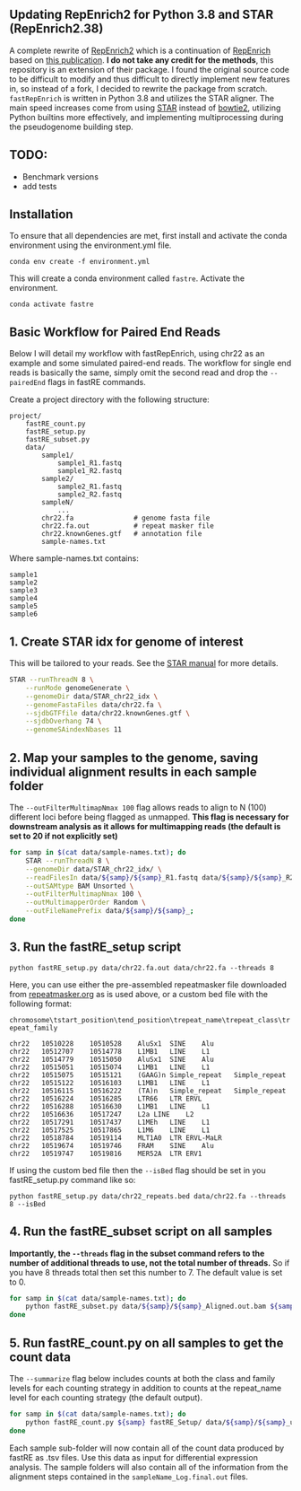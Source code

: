 ## Updating RepEnrich2 for Python 3.8 and STAR (RepEnrich2.38)

A complete rewrite of [RepEnrich2](https://github.com/nerettilab/RepEnrich2) which is a continuation of [RepEnrich](https://github.com/nskvir/RepEnrich) based on [this publication](https://www.ncbi.nlm.nih.gov/pmc/articles/PMC4122776/). **I do not take any credit for the methods**, this repository is an extension of their package. I found the original source code to be difficult to modify and thus difficult to directly implement new features in, so instead of a fork, I decided to rewrite the package from scratch. `fastRepEnrich` is written in Python 3.8 and utilizes the STAR aligner. The main speed increases come from using [STAR](https://github.com/alexdobin/STAR) instead of [bowtie2](http://bowtie-bio.sourceforge.net/bowtie2/index.shtml), utilizing Python builtins more effectively, and implementing multiprocessing during the pseudogenome building step.

## TODO:

- Benchmark versions
- add tests

## Installation

To ensure that all dependencies are met, first install and activate the conda environment using the environment.yml file.

`conda env create -f environment.yml`

This will create a conda environment called `fastre`. Activate the environment.

`conda activate fastre`

## Basic Workflow for Paired End Reads

Below I will detail my workflow with fastRepEnrich, using chr22 as an example and some simulated paired-end reads. The workflow for single end reads is basically the same, simply omit the second read and drop the `--pairedEnd` flags in fastRE commands.

Create a project directory with the following structure:

```
project/
	fastRE_count.py
	fastRE_setup.py
	fastRE_subset.py
	data/
		sample1/
			sample1_R1.fastq
			sample1_R2.fastq
		sample2/
			sample2_R1.fastq
			sample2_R2.fastq
		sampleN/
			...
		chr22.fa               # genome fasta file
		chr22.fa.out           # repeat masker file
		chr22.knownGenes.gtf   # annotation file
		sample-names.txt
```

Where sample-names.txt contains:

```
sample1
sample2
sample3
sample4
sample5
sample6
```

## 1. Create STAR idx for genome of interest

This will be tailored to your reads. See the [STAR manual](https://github.com/alexdobin/STAR/blob/master/doc/STARmanual.pdf) for more details.

```bash
STAR --runThreadN 8 \
	--runMode genomeGenerate \
	--genomeDir data/STAR_chr22_idx \
	--genomeFastaFiles data/chr22.fa \
	--sjdbGTFfile data/chr22.knownGenes.gtf \
	--sjdbOverhang 74 \
	--genomeSAindexNbases 11
```

## 2. Map your samples to the genome, saving individual alignment results in each sample folder

The `--outFilterMultimapNmax 100` flag allows reads to align to N (100) different loci before being flagged as unmapped. **This flag is necessary for downstream analysis as it allows for multimapping reads (the default is set to 20 if not explicitly set)**

```bash
for samp in $(cat data/sample-names.txt); do
	STAR --runThreadN 8 \
	--genomeDir data/STAR_chr22_idx/ \
	--readFilesIn data/${samp}/${samp}_R1.fastq data/${samp}/${samp}_R2.fastq \
	--outSAMtype BAM Unsorted \
	--outFilterMultimapNmax 100 \
	--outMultimapperOrder Random \
	--outFileNamePrefix data/${samp}/${samp}_;
done
```

## 3. Run the fastRE_setup script

`python fastRE_setup.py data/chr22.fa.out data/chr22.fa --threads 8`

Here, you can use either the pre-assembled repeatmasker file downloaded from [repeatmasker.org](http://repeatmasker.org/) as is used above, or a custom bed file with the following format:

`chromosome\tstart_position\tend_position\trepeat_name\trepeat_class\trepeat_family`

```
chr22	10510228	10510528	AluSx1	SINE	Alu
chr22	10512707	10514778	L1MB1	LINE	L1
chr22	10514779	10515050	AluSx1	SINE	Alu
chr22	10515051	10515074	L1MB1	LINE	L1
chr22	10515075	10515121	(GAAG)n	Simple_repeat	Simple_repeat
chr22	10515122	10516103	L1MB1	LINE	L1
chr22	10516115	10516222	(TA)n	Simple_repeat	Simple_repeat
chr22	10516224	10516285	LTR66	LTR	ERVL
chr22	10516288	10516630	L1MB1	LINE	L1
chr22	10516636	10517247	L2a	LINE	L2
chr22	10517291	10517437	L1MEh	LINE	L1
chr22	10517525	10517865	L1M6	LINE	L1
chr22	10518784	10519114	MLT1A0	LTR	ERVL-MaLR
chr22	10519674	10519746	FRAM	SINE	Alu
chr22	10519747	10519816	MER52A	LTR	ERV1
```

If using the custom bed file then the `--isBed` flag should be set in you fastRE_setup.py command like so:

`python fastRE_setup.py data/chr22_repeats.bed data/chr22.fa --threads 8 --isBed`

## 4. Run the fastRE_subset script on all samples

**Importantly, the `--threads` flag in the subset command refers to the number of additional threads to use, not the total number of threads.** So if you have 8 threads total then set this number to 7. The default value is set to 0.

```bash
for samp in $(cat data/sample-names.txt); do
	python fastRE_subset.py data/${samp}/${samp}_Aligned.out.bam ${samp} --threads 7 --pairedEnd;
done
```

## 5. Run fastRE_count.py on all samples to get the count data

The `--summarize` flag below includes counts at both the class and family levels for each counting strategy in addition to counts at the repeat_name level for each counting strategy (the default output). 

```bash
for samp in $(cat data/sample-names.txt); do
	python fastRE_count.py ${samp} fastRE_Setup/ data/${samp}/${samp}_unique.bam --pairedEnd --threads 8 --summarize;
done
```

Each sample sub-folder will now contain all of the count data produced by fastRE as .tsv files. Use this data as input for differential expression analysis. The sample folders will also contain all of the information from the alignment steps contained in the `sampleName_Log.final.out` files.